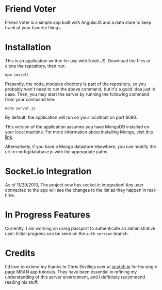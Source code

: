 Friend Voter
===========

Friend Voter is a simple app built with AngularJS and a data store to keep track of your favorite things

Installation
============

This is an application written for use with Node.JS. Download the files or clone the repository, then run:

```
npm install
```

Presently, the node_modules directory is part of the repository, so you probably won't need to run the above command, but it's a good idea just in case. Then, you may start the server by running the following command from your command line:

```
node server.js
```

By default, the application will run on your localhost on port 8080.

This version of the application assumes you have MongoDB installed on your local machine. For more information about installing Mongo, visit [this link](http://docs.mongodb.org/manual/installation/).

Alternatively, if you have a Mongo datastore elsewhere, you can modify the url in config/database.js with the appropriate paths.

Socket.io Integration
=============

As of 11/29/2013, The project now has socket.io integration! Any user connected to the app will see the changes to the list as they happen in real-time. 

In Progress Features
=============

Currently, I am working on using passport to authenticate an administrative user. Initial progress can be seen on the `auth version` branch.

Credits
============
I'd love to extend my thanks to Chris Sevilleja over at [scotch.io](http://scotch.io) for his single page MEAN app tutorials. They have been essential in refining my understanding of this server environment, and I definitely recommend reading his stuff.
